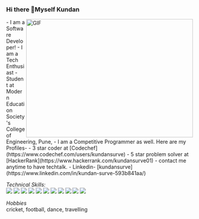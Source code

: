 
### Hi there 👋Myself Kundan

<img align="right" alt="GIF" src="https://cdn.dribbble.com/users/1235346/screenshots/3252385/job.gif" width="450" height="320" />
- I am a Software Developer!
- I am a Tech Enthusiast
- Student at Modern Education Society's College of Engineering, Pune,
- I am a Competitive Programmer as well. Here are my Profiles-
  - 3 star coder at [Codechef](https://www.codechef.com/users/kundansurve)
  - 5 star problem solver at [HackerRank](https://www.hackerrank.com/kundansurve01)
- contact me anytime to have techtalk.
- Linkedin- [kundansurve](https://www.linkedin.com/in/kundan-surve-593b841aa/)

*Technical Skills:*
<br />
<img src="https://img.icons8.com/color/48/000000/c-plus-plus-logo.png"/> <img src="https://img.icons8.com/color/48/000000/python--v1.png"/> <img src="https://img.icons8.com/color/48/000000/java-coffee-cup-logo--v1.png"/> <img src="https://img.icons8.com/color/48/000000/html-5--v1.png"/> <img src="https://img.icons8.com/color/48/000000/css3.png"/> <img src="https://img.icons8.com/color/48/000000/javascript--v1.png"/> <img src="https://img.icons8.com/officel/40/000000/react.png"/> <img src="https://img.icons8.com/color/48/000000/nodejs.png"/> <img src="https://img.icons8.com/color/48/000000/git.png"/> <img src="https://img.icons8.com/ios-glyphs/30/000000/github.png"/> <img src="https://img.icons8.com/color/48/000000/mongodb.png"/>


*Hobbies*
<br />
  cricket, football, dance, travelling

